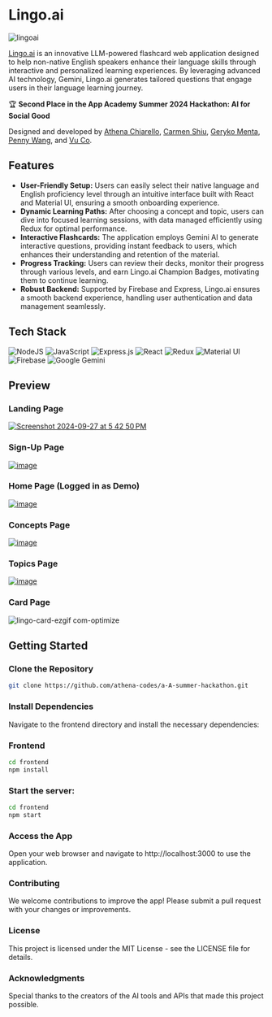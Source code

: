 # Lingo.ai
<img alt="lingoai" src="https://github.com/user-attachments/assets/a93b8eaa-cf21-4729-ab66-e5d010911b67">

[Lingo.ai](https://lingo-ai-app.vercel.app/) is an innovative LLM-powered flashcard web application designed to help non-native English speakers enhance their language skills through interactive and personalized learning experiences. By leveraging advanced AI technology, Gemini, Lingo.ai generates tailored questions that engage users in their language learning journey.

🏆 **Second Place in the App Academy Summer 2024 Hackathon: AI for Social Good**

Designed and developed by [Athena Chiarello](https://github.com/athena-codes), [Carmen Shiu](https://github.com/craftycarmen), [Geryko Menta](https://github.com/glmenta), [Penny Wang](https://github.com/pennywangpw), and [Vu Co](https://github.com/vth-co).

## Features
- **User-Friendly Setup:** Users can easily select their native language and English proficiency level through an intuitive interface built with React and Material UI, ensuring a smooth onboarding experience.
- **Dynamic Learning Paths:** After choosing a concept and topic, users can dive into focused learning sessions, with data managed efficiently using Redux for optimal performance.
- **Interactive Flashcards:** The application employs Gemini AI to generate interactive questions, providing instant feedback to users, which enhances their understanding and retention of the material.
- **Progress Tracking:** Users can review their decks, monitor their progress through various levels, and earn Lingo.ai Champion Badges, motivating them to continue learning.
- **Robust Backend:** Supported by Firebase and Express, Lingo.ai ensures a smooth backend experience, handling user authentication and data management seamlessly.

## Tech Stack
![NodeJS](https://img.shields.io/badge/node.js-6DA55F?style=for-the-badge&logo=node.js&logoColor=white)
![JavaScript](https://img.shields.io/badge/JavaScript-323330?style=for-the-badge&logo=javascript&logoColor=F7DF1E)
![Express.js](https://img.shields.io/badge/express.js-%23404d59.svg?style=for-the-badge&logo=express&logoColor=%2361DAFB)
![React](https://img.shields.io/badge/react-%2320232a.svg?style=for-the-badge&logo=react&logoColor=%2361DAFB)
![Redux](https://img.shields.io/badge/redux-%23593d88.svg?style=for-the-badge&logo=redux&logoColor=white)
![Material UI](https://img.shields.io/badge/Material%20UI-007FFF?style=for-the-badge&logo=mui&logoColor=white)
![Firebase](https://img.shields.io/badge/firebase-ffca28?style=for-the-badge&logo=firebase&logoColor=black)
![Google Gemini](https://img.shields.io/badge/Google%20Gemini-8E75B2?style=for-the-badge&logo=googlegemini&logoColor=white)

## Preview

### Landing Page
[![Screenshot 2024-09-27 at 5 42 50 PM](https://github.com/user-attachments/assets/36b84b7e-162a-487d-8c10-15b8ef308a20)](https://lingo-ai-app.vercel.app/)

### Sign-Up Page
[![image](https://github.com/user-attachments/assets/fb69ce7b-2228-4a02-905a-cf25424c0be1)](https://lingo-ai-app.vercel.app/sign-up)

### Home Page (Logged in as Demo)
[![image](https://github.com/user-attachments/assets/8e2e3342-59ae-47d1-a96a-71643d8f4412)](https://lingo-ai-app.vercel.app/)

### Concepts Page
[![image](https://github.com/user-attachments/assets/1330fb9f-2ccc-4ecd-987c-8c64a3f387b0)](https://lingo-ai-app.vercel.app/concepts)

### Topics Page
[![image](https://github.com/user-attachments/assets/ec844b0e-c16c-42b2-a5b4-7c17aa82185f)](https://lingo-ai-app.vercel.app/concepts/slXLuVF45Qi1awSR0isu)

### Card Page
![lingo-card-ezgif com-optimize](https://github.com/user-attachments/assets/94a1ac1d-15df-4ccb-ae3d-4b6db3ae75fb)

## Getting Started

### Clone the Repository

```bash
git clone https://github.com/athena-codes/a-A-summer-hackathon.git
```

### Install Dependencies
Navigate to the frontend directory and install the necessary dependencies:

### Frontend
```bash
cd frontend
npm install
```

### Start the server:
```bash
cd frontend
npm start
```
### Access the App
Open your web browser and navigate to http://localhost:3000 to use the application.

### Contributing
We welcome contributions to improve the app! Please submit a pull request with your changes or improvements.

### License
This project is licensed under the MIT License - see the LICENSE file for details.

### Acknowledgments
Special thanks to the creators of the AI tools and APIs that made this project possible.
